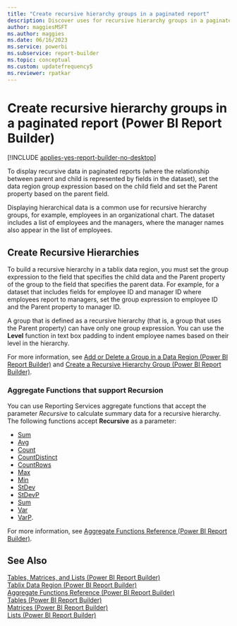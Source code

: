 ```yaml
---
title: "Create recursive hierarchy groups in a paginated report"
description: Discover uses for recursive hierarchy groups in a paginated report in Report Builder. Display hierarchical data such as employees in an organizational chart. 
author: maggiesMSFT
ms.author: maggies
ms.date: 06/16/2023
ms.service: powerbi
ms.subservice: report-builder
ms.topic: conceptual
ms.custom: updatefrequency5
ms.reviewer: rpatkar
---
```

# Create recursive hierarchy groups in a paginated report (Power BI Report Builder)

[!INCLUDE [applies-yes-report-builder-no-desktop](../../includes/applies-yes-report-builder-no-desktop.md)]

To display recursive data in paginated reports (where the relationship between parent and child is represented by fields in the dataset), set the data region group expression based on the child field and set the Parent property based on the parent field.  
  
 Displaying hierarchical data is a common use for recursive hierarchy groups, for example, employees in an organizational chart. The dataset includes a list of employees and the managers, where the manager names also appear in the list of employees.  
  
## Create Recursive Hierarchies  
 To build a recursive hierarchy in a tablix data region, you must set the group expression to the field that specifies the child data and the Parent property of the group to the field that specifies the parent data. For example, for a dataset that includes fields for employee ID and manager ID where employees report to managers, set the group expression to employee ID and the Parent property to manager ID.  
  
 A group that is defined as a recursive hierarchy (that is, a group that uses the Parent property) can have only one group expression. You can use the **Level** function in text box padding to indent employee names based on their level in the hierarchy.  
  
 For more information, see [Add or Delete a Group in a Data Region (Power BI Report Builder)](/sql/reporting-services/report-design/add-or-delete-a-group-in-a-data-region-report-builder-and-ssrs) and  [Create a Recursive Hierarchy Group (Power BI Report Builder)](/sql/reporting-services/report-design/create-a-recursive-hierarchy-group-report-builder-and-ssrs).
  
### Aggregate Functions that support Recursion  
 You can use Reporting Services aggregate functions that accept the parameter *Recursive* to calculate summary data for a recursive hierarchy. The following functions accept **Recursive** as a parameter: 
 
- [Sum](./report-builder-functions-sum-function.md)
- [Avg](./report-builder-functions-avg-function.md)
- [Count](./report-builder-functions-count-function.md)
- [CountDistinct](./report-builder-functions-countdistinct-function.md)
- [CountRows](./report-builder-functions-countrows-function.md)
- [Max](./report-builder-functions-max-function.md)
- [Min](./report-builder-functions-min-function.md)
- [StDev](./report-builder-functions-stdev-function.md)
- [StDevP](./report-builder-functions-stdevp-function.md)
- [Sum](./report-builder-functions-sum-function.md)
- [Var](./report-builder-functions-var-function.md)
- [VarP](./report-builder-functions-varp-function.md).

For more information, see [Aggregate Functions Reference (Power BI Report Builder)](./report-builder-functions-aggregate-functions-reference.md).  
  
## See Also  
 [Tables, Matrices, and Lists (Power BI Report Builder)](/sql/reporting-services/report-design/tables-matrices-and-lists-report-builder-and-ssrs)   
 [Tablix Data Region (Power BI Report Builder)](/sql/reporting-services/report-design/tablix-data-region-report-builder-and-ssrs)   
 [Aggregate Functions Reference (Power BI Report Builder)](./report-builder-functions-aggregate-functions-reference.md)   
 [Tables (Power BI Report Builder)](/sql/reporting-services/report-design/tables-report-builder-and-ssrs)   
 [Matrices (Power BI Report Builder)](/sql/reporting-services/report-design/create-a-matrix-report-builder-and-ssrs)   
 [Lists (Power BI Report Builder)](/sql/reporting-services/report-design/create-invoices-and-forms-with-lists-report-builder-and-ssrs)    

  
  
